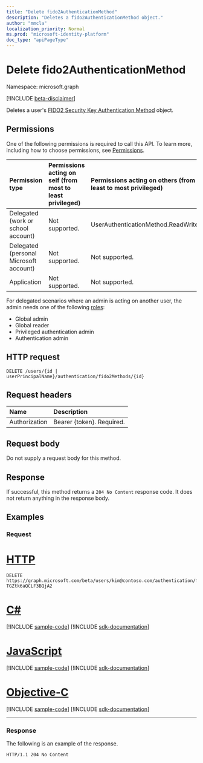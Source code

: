 ```yaml
---
title: "Delete fido2AuthenticationMethod"
description: "Deletes a fido2AuthenticationMethod object."
author: "mmcla"
localization_priority: Normal
ms.prod: "microsoft-identity-platform"
doc_type: "apiPageType"
---
```


# Delete fido2AuthenticationMethod
Namespace: microsoft.graph

[!INCLUDE [beta-disclaimer](../../includes/beta-disclaimer.md)]

Deletes a user's [FIDO2 Security Key Authentication Method](../resources/fido2authenticationmethod.md) object.

## Permissions
One of the following permissions is required to call this API. To learn more, including how to choose permissions, see [Permissions](/graph/permissions-reference).

|Permission type|Permissions acting on self (from most to least privileged)|Permissions acting on others (from least to most privileged)|
|:---|:---|:--|
|Delegated (work or school account)|Not supported.|UserAuthenticationMethod.ReadWrite.All
|Delegated (personal Microsoft account)|Not supported.|Not supported.
|Application|Not supported.|Not supported.

For delegated scenarios where an admin is acting on another user, the admin needs one of the following [roles](/azure/active-directory/users-groups-roles/directory-assign-admin-roles#available-roles):

* Global admin
* Global reader
* Privileged authentication admin
* Authentication admin

## HTTP request

<!-- {
  "blockType": "ignored"
}
-->
``` http
DELETE /users/{id | userPrincipalName}/authentication/fido2Methods/{id}
```

## Request headers
|Name|Description|
|:---|:---|
|Authorization|Bearer {token}. Required.|

## Request body
Do not supply a request body for this method.

## Response

If successful, this method returns a `204 No Content` response code. It does not return anything in the response body.

## Examples

### Request

# [HTTP](#tab/http)
<!-- {
  "blockType": "request",
  "name": "delete_fido2authenticationmethod"
}
-->
``` http
DELETE https://graph.microsoft.com/beta/users/kim@contoso.com/authentication/fido2Methods/_jpuR-TGZtk6aQCLF3BQjA2
```
# [C#](#tab/csharp)
[!INCLUDE [sample-code](../includes/snippets/csharp/delete-fido2authenticationmethod-csharp-snippets.md)]
[!INCLUDE [sdk-documentation](../includes/snippets/snippets-sdk-documentation-link.md)]

# [JavaScript](#tab/javascript)
[!INCLUDE [sample-code](../includes/snippets/javascript/delete-fido2authenticationmethod-javascript-snippets.md)]
[!INCLUDE [sdk-documentation](../includes/snippets/snippets-sdk-documentation-link.md)]

# [Objective-C](#tab/objc)
[!INCLUDE [sample-code](../includes/snippets/objc/delete-fido2authenticationmethod-objc-snippets.md)]
[!INCLUDE [sdk-documentation](../includes/snippets/snippets-sdk-documentation-link.md)]

---



### Response
The following is an example of the response.
<!-- {
  "blockType": "response",
  "truncated": true
}
-->
``` http
HTTP/1.1 204 No Content
```

